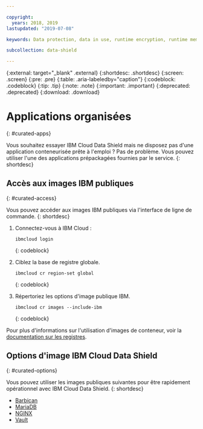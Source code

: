 ```yaml
---

copyright:
  years: 2018, 2019
lastupdated: "2019-07-08"

keywords: Data protection, data in use, runtime encryption, runtime memory encryption, encrypted memory, Intel SGX, software guard extensions, Fortanix runtime encryption

subcollection: data-shield

---
```


{:external: target="_blank" .external}
{:shortdesc: .shortdesc}
{:screen: .screen}
{:pre: .pre}
{:table: .aria-labeledby="caption"}
{:codeblock: .codeblock}
{:tip: .tip}
{:note: .note}
{:important: .important}
{:deprecated: .deprecated}
{:download: .download}



# Applications organisées
{: #curated-apps}

Vous souhaitez essayer IBM Cloud Data Shield mais ne disposez pas d'une application conteneurisée prête à l'emploi ? Pas de problème. Vous pouvez utiliser l'une des applications prépackagées fournies par le service.
{: shortdesc}


## Accès aux images IBM publiques
{: #curated-access}

Vous pouvez accéder aux images IBM publiques via l'interface de ligne de commande.
{: shortdesc}


1. Connectez-vous à IBM Cloud :

    ```
    ibmcloud login
    ```
    {: codeblock}

2. Ciblez la base de registre globale.

    ```
    ibmcloud cr region-set global
    ```
    {: codeblock}

3. Répertoriez les options d'image publique IBM.

    ```
    ibmcloud cr images --include-ibm
    ```
    {: codeblock}

Pour plus d'informations sur l'utilisation d'images de conteneur, voir la [documentation sur les registres](/docs/services/Registry?topic=registry-getting-started).


## Options d'image IBM Cloud Data Shield
{: #curated-options}

Vous pouvez utiliser les images publiques suivantes pour être rapidement opérationnel avec IBM Cloud Data Shield.
{: shortdesc}

* [Barbican](/docs/services/Registry?topic=RegistryImages-datashield-barbican_starter#datashield-barbican_starter)
* [MariaDB](/docs/services/Registry?topic=RegistryImages-datashield-mariadb_starter#datashield-mariadb_starter)
* [NGINX](/docs/services/Registry?topic=RegistryImages-datashield-nginx_starter#datashield-nginx_starter)
* [Vault](/docs/services/Registry?topic=RegistryImages-datashield-vault_starter#datashield-vault_starter)


